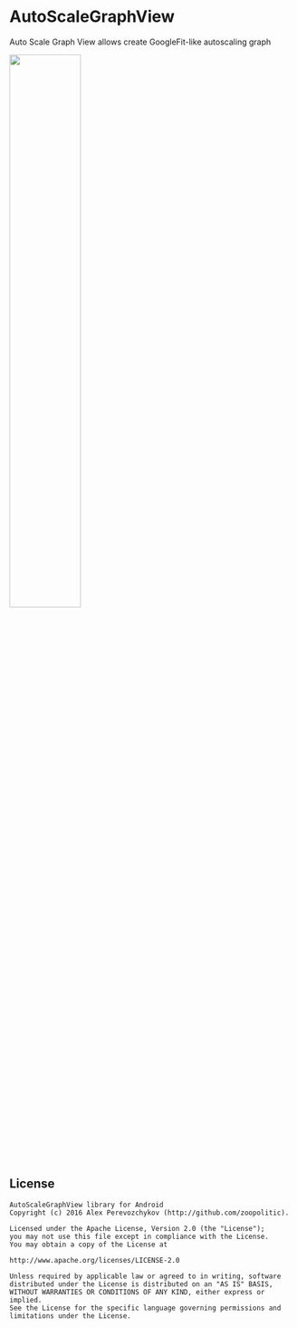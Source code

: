 # AutoScaleGraphView
Auto Scale Graph View allows create GoogleFit-like autoscaling graph

<img src="https://github.com/zoopolitic/AutoScaleGraphView/blob/master/demo.gif?raw=true" width="50%"/> 

## License

```
AutoScaleGraphView library for Android
Copyright (c) 2016 Alex Perevozchykov (http://github.com/zoopolitic).

Licensed under the Apache License, Version 2.0 (the "License");
you may not use this file except in compliance with the License.
You may obtain a copy of the License at

http://www.apache.org/licenses/LICENSE-2.0

Unless required by applicable law or agreed to in writing, software
distributed under the License is distributed on an "AS IS" BASIS,
WITHOUT WARRANTIES OR CONDITIONS OF ANY KIND, either express or implied.
See the License for the specific language governing permissions and
limitations under the License.
```
